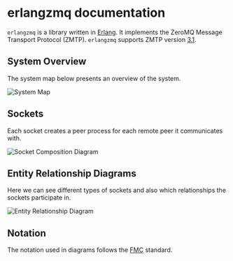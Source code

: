 erlangzmq documentation
=======================

`erlangzmq` is a library written in [Erlang](https://www.erlang.org/). It implements the ZeroMQ Message Transport Protocol (ZMTP). `erlangzmq` supports ZMTP version [3.1](http://rfc.zeromq.org/spec:37/ZMTP/).

System Overview
---------------

The system map below presents an overview of the system.

![System Map](images/erlangzmq_system_map.png)

Sockets
-------

Each socket creates a peer process for each remote peer it communicates with.

![Socket Composition Diagram](images/erlangzmq_socket.png)

Entity Relationship Diagrams
----------------------------

Here we can see different types of sockets and also which relationships
the sockets participate in.

![Entity Relationship Diagram](images/erlangzmq_entities.png)

Notation
--------

The notation used in diagrams follows the [FMC](http://www.fmc-modeling.org/notation_reference) standard.
